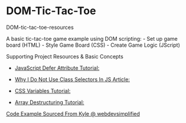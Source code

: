 # DOM-Tic-Tac-Toe
DOM-tic-tac-toe-resources

A basic tic-tac-toe game example using DOM scripting:
    - Set up game board (HTML)
    - Style Game Board (CSS)
    - Create Game Logic (JScript)

Supporting Project Resources & Basic Concepts 

- [JavaScript Defer Attribute Tutorial:](https://youtu.be/BMuFBYw91UQ)

- [Why I Do Not Use Class Selectors In JS Article:](https://blog.webdevsimplified.com/2019-10/do-not-use-class-selectors-in-javascript/)

- [CSS Variables Tutorial:](https://youtu.be/oZPR_78wCnY​)

- [Array Destructuring Tutorial:](https://youtu.be/NIq3qLaHCIs)


[Code Example Sourced From Kyle @ webdevsimplified](https://www.youtube.com/watch?v=Y-GkMjUZsmM)